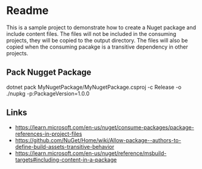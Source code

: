 # Readme

This is a sample project to demonstrate how to create a Nuget package and include content files.
The files will not be included in the consuming projects, they will be copied to the output directory.
The files will also be copied when the consuming pacakge is a transitive dependency in other projects.

## Pack Nugget Package

dotnet pack MyNugetPackage/MyNugetPackage.csproj -c Release -o ./nupkg -p:PackageVersion=1.0.0


## Links

- https://learn.microsoft.com/en-us/nuget/consume-packages/package-references-in-project-files
- https://github.com/NuGet/Home/wiki/Allow-package--authors-to-define-build-assets-transitive-behavior
- https://learn.microsoft.com/en-us/nuget/reference/msbuild-targets#including-content-in-a-package